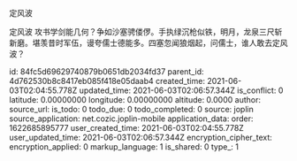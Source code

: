 定风波

定风波
攻书学剑能几何？争如沙塞骋偻㑩。手执绿沉枪似铁，明月，龙泉三尺斩新磨。堪羡昔时军伍，谩夸儒士德能多。四塞忽闻狼烟起，问儒士，谁人敢去定风波？

id: 84fc5d69629740879b0651db2034fd37
parent_id: 4d762530b8c8417eb085f418e05daab4
created_time: 2021-06-03T02:04:55.778Z
updated_time: 2021-06-03T02:06:57.344Z
is_conflict: 0
latitude: 0.00000000
longitude: 0.00000000
altitude: 0.0000
author: 
source_url: 
is_todo: 0
todo_due: 0
todo_completed: 0
source: joplin
source_application: net.cozic.joplin-mobile
application_data: 
order: 1622685895777
user_created_time: 2021-06-03T02:04:55.778Z
user_updated_time: 2021-06-03T02:06:57.344Z
encryption_cipher_text: 
encryption_applied: 0
markup_language: 1
is_shared: 0
type_: 1